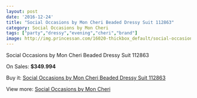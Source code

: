 ```yaml
---
layout: post
date: '2016-12-24'
title: "Social Occasions by Mon Cheri Beaded Dressy Suit 112863"
category: Social Occasions by Mon Cheri
tags: ["party","dressy","evening","cheri","brand"]
image: http://img.princessan.com/16020-thickbox_default/social-occasions-by-mon-cheri-beaded-dressy-suit-112863.jpg
---
```

Social Occasions by Mon Cheri Beaded Dressy Suit 112863

On Sales: **$349.994**
<a href="https://www.princessan.com/en/social-occasions-by-mon-cheri/7527-social-occasions-by-mon-cheri-beaded-dressy-suit-112863.html"><amp-img layout="responsive" width="600" height="600" src="//img.princessan.com/16020-thickbox_default/social-occasions-by-mon-cheri-beaded-dressy-suit-112863.jpg" alt="Social Occasions by Mon Cheri Beaded Dressy Suit 112863 0" /></a>
<a href="https://www.princessan.com/en/social-occasions-by-mon-cheri/7527-social-occasions-by-mon-cheri-beaded-dressy-suit-112863.html"><amp-img layout="responsive" width="600" height="600" src="//img.princessan.com/16021-thickbox_default/social-occasions-by-mon-cheri-beaded-dressy-suit-112863.jpg" alt="Social Occasions by Mon Cheri Beaded Dressy Suit 112863 1" /></a>

Buy it: [Social Occasions by Mon Cheri Beaded Dressy Suit 112863](https://www.princessan.com/en/social-occasions-by-mon-cheri/7527-social-occasions-by-mon-cheri-beaded-dressy-suit-112863.html "Social Occasions by Mon Cheri Beaded Dressy Suit 112863")

View more: [Social Occasions by Mon Cheri](https://www.princessan.com/en/60-social-occasions-by-mon-cheri "Social Occasions by Mon Cheri")